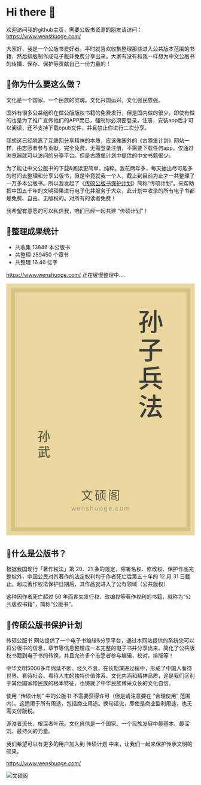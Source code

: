 # Hi there 👋

欢迎访问我的github主页，需要公版书资源的朋友请访问：https://www.wenshuoge.com/


大家好，我是一个公版书爱好者。平时就喜欢收集整理那些进入公共版本范围的书籍，然后排版制作成电子版并免费分享出来。大家有没有和我一样想为中文公版书的传播、保存、保护等贡献自己一份力量的！

## 🍎你为什么要这么做？

文化是一个国家、一个民族的灵魂。文化兴国运兴，文化强民族强。

国外有很多公益组织在做公版版权书籍的免费发行，但是国内做的很少，即使有做的也是为了推广宣传他们的APP而已，强制你必须要登录，注册，安装app后才可以阅读，还不支持下载epub文件，并且禁止你进行二次分享。

我想这已经脱离了互联网分享精神的本质，应该像国外的《古腾堡计划》网站一样，由志愿者参与贡献，完全免费，无需登录注册，不需要下载任何app，仅通过浏览器就可以访问的分享平台。但是古腾堡计划中提供的中文书籍很少。

为了能让中文公版书的下载&阅读更简单，纯粹。我花两年多，每天抽出尽可能多的时间去整理和分享公版书，但是毕竟就我一个人，截止到目前为止才一共整理了一万多本公版书。所以我发起了《[传硕公版书保护计划](https://www.wenshuoge.com/)》简称“传硕计划”。来帮助把中国五千年的文明硕果进行电子化并服务于大众，此计划中收录的所有电子书都是免费、自由、无版权的。对所有的读者免费！

我希望有意愿的可以私信我，咱们已经一起共建 “传硕计划”！

## 🍎整理成果统计

- 共收集 13846 本公版书 
- 共整理 259450 个章节 
- 共整理 16.46 亿字

https://www.wenshuoge.com/ 正在缓慢整理中....

![孙子兵法](科学/军事兵法/孙子兵法/孙子兵法.png)



## 🍎什么是公版书？

根据我国现行「著作权法」第 20、21 条的规定，除署名权、修改权、保护作品完整权外，中国公民对其著作的法定权利均于作者死亡后第五十年的 12 月 31 日截止。超过著作权法保护日期后，其作品就进入了公有领域（公共版权）

这种因作者死亡超过 50 年而丧失发行权、改编权等著作权利的书籍，就称为“公共版权书籍”，简称“公版书”。

## 🍎传硕公版书保护计划

传硕公版书 网站提供了一个电子书编辑&分享平台，通过本网站提供的系统您可以将公版书的信息，章节等信息整理成一本完整的电子书并分享出来。简化了公共版权书籍到电子书的转换，并且允许多个志愿者参与编辑，校对，排版等！

中华文明5000多年绵延不断、经久不衰，在长期演进过程中，形成了中国人看待世界、看待社会、看待人生的独特价值体系、文化内涵和精神品质，这是我们区别于其他国家和民族的根本特征，也铸就了中华民族博采众长的文化自信。

使用 “传硕计划” 中的公版书 不需要获得许可（但是请注意要在 “合理使用” 范围内）。这适用于所有用途，包括商业用途。换句话说，即使是商业盈利用途，也无需支付版税。

源浚者流长，根深者叶茂。文化自信是一个国家、一个民族发展中最基本、最深沉、最持久的力量。

我们希望可以有更多的用户加入到 传硕计划 中来，让我们一起来保护传承文明的硕果。

https://www.wenshuoge.com/

![文硕阁](https://github.com/user-attachments/assets/954ffcd4-643d-4415-aa8f-77e7140e2253)

